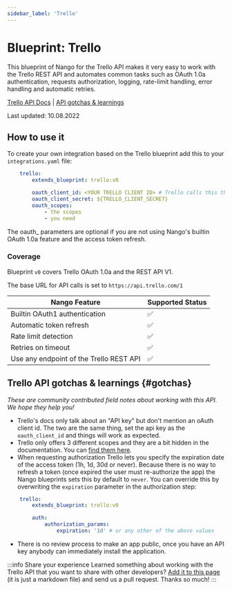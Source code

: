 ```yaml
---
sidebar_label: 'Trello'
---
```


# Blueprint: Trello

This blueprint of Nango for the Trello API makes it very easy to work with the Trello REST API and automates common tasks such as OAuth 1.0a authentication, requests authorization, logging, rate-limit handling, error handling and automatic retries.

[Trello API Docs](https://developer.atlassian.com/cloud/trello/guides/rest-api/api-introduction/)  |  [API gotchas & learnings](#gotchas)

Last updated: 10.08.2022

## How to use it
To create your own integration based on the Trello blueprint add this to your `integrations.yaml` file:

```yaml title=integrations.yaml
    trello:
        extends_blueprint: trello:v0

        oauth_client_id: <YOUR TRELLO CLIENT ID> # Trello calls this the api key
        oauth_client_secret: ${TRELLO_CLIENT_SECRET}
        oauth_scopes:
            - the scopes
            - you need
```
The oauth_ parameters are optional if you are not using Nango's builtin OAuth 1.0a feature and the access token refresh.

### Coverage
Blueprint `v0` covers Trello OAuth 1.0a and the REST API V1.

The base URL for API calls is set to `https://api.trello.com/1`

| Nango Feature | Supported Status | 
|---|---|
| Builtin OAuth1 authentication | ✅  |
| Automatic token refresh | ✅  | 
| Rate limit detection | ✅ |
| Retries on timeout | ✅ |
| Use any endpoint of the Trello REST API | ✅ |

## Trello API gotchas & learnings {#gotchas}
_These are community contributed field notes about working with this API. We hope they help you!_

- Trello's docs only talk about an "API key" but don't mention an oAuth client id. The two are the same thing, set the api key as the `oauth_client_id` and things will work as expected.
- Trello only offers 3 different scopes and they are a bit hidden in the documentation. You can [find them here](https://developer.atlassian.com/cloud/trello/guides/rest-api/authorization/#1-authorize--route-options).
- When requesting authorization Trello lets you specify the expiration date of the access token (1h, 1d, 30d or never). Because there is no way to refresh a token (once expired the user must re-authorize the app) the Nango blueprints sets this by default to `never`. You can override this by overwriting the `expiration` parameter in the authorization step:
```yaml title=integrations.yaml
    trello:
        extends_blueprint: trello:v0

        auth:
            authorization_params:
                expiration: '1d' # or any other of the above values
```
- There is no review process to make an app public, once you have an API key anybody can immediately install the application.

:::info Share your experience
Learned something about working with the Trello API that you want to share with other developers? [Add it to this page](https://github.com/NangoHQ/nango/edit/main/docs/docs/blueprint-catalog/blueprint-trello.md) (it is just a markdown file) and send us a pull request. Thanks so much!
:::